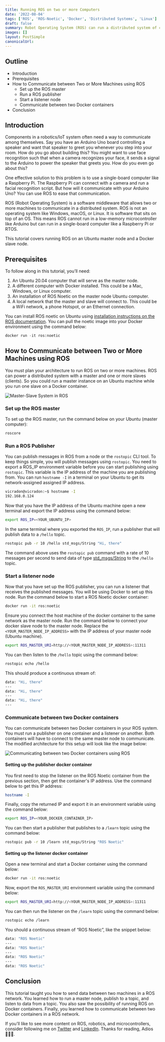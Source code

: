 ```yaml
---
title: Running ROS on two or more Computers
date: '2022-08-04'
tags: ['ROS', 'ROS-Noetic', 'Docker', 'Distributed Systems', 'Linux']
draft: false
summary: Robot Operating System (ROS) can run a distributed system of connected sensors, actuators, and controllers. This is possible throught the master-slave architecture. This tutorial will teach you how you can run ROS Noetic on two computers, and two Docker containers.
images: []
layout: PostSimple
canonicalUrl:
---
```


## Outline

- Introduction
- Prerequisites
- How to Communicate between Two or More Machines using ROS
  - Set up the ROS master
  - Run a ROS publisher
  - Start a listener node
  - Communicate between two Docker containers
- Conclusion

## Introduction

Components in a robotics/IoT system often need a way to communicate among themselves. Say you have an Arduino Uno board controlling a speaker and want that speaker to greet you whenever you step into your room. How do you go about building this? You might want to use face recognition such that when a camera recognizes your face, it sends a signal to the Arduino to power the speaker that greets you. How do you even go about this?

One effective solution to this problem is to use a single-board computer like a Raspberry Pi. The Raspberry Pi can connect with a camera and run a facial recognition script. But how will it communicate with your Arduino Uno? You can use ROS to ease that communication.

ROS (Robot Operating System) is a software middleware that allows two or more machines to communicate in a distributed system. ROS is not an operating system like Windows, macOS, or Linux. It is software that sits on top of an OS. This means ROS cannot run in a low-memory microcontroller like Arduino but can run in a single-board computer like a Raspberry Pi or RTOS.

This tutorial covers running ROS on an Ubuntu master node and a Docker slave node.

## Prerequisites

To follow along in this tutorial, you’ll need:

1. An Ubuntu 20.04 computer that will serve as the master node.
2. A different computer with Docker installed. This could be a Mac, Windows, or Linux computer.
3. An installation of ROS Noetic on the master node Ubuntu computer.
4. A local network that the master and slave will connect to. This could be a WiFi network, a phone Hotspot, or an Ethernet connection.

You can install ROS noetic on Ubuntu using [installation instructions on the ROS documentation](http://wiki.ros.org/noetic/Installation/Ubuntu). You can pull the noetic image into your Docker environment using the command below:

```python
docker run -it ros:noetic
```

## **How to Communicate between Two or More Machines using ROS**

You must plan your architecture to run ROS on two or more machines. ROS can power a distributed system with a master and one or more slaves (clients). So you could run a master instance on an Ubuntu machine while you run one slave on a Docker container.

![Master-Slave System in ROS](/static/images/master-slave-system.png)

### **Set up the ROS master**

To set up the ROS master, run the command below on your Ubuntu (master computer):

```bash
roscore
```

### **Run a ROS Publisher**

You can publish messages in ROS from a node or the `rostopic` CLI tool. To keep things simple, you will publish messages using `rostopic`. You need to export a ROS_IP environment variable before you can start publishing using `rostopic`. This variable is the IP address of the machine you are publishing from. You can run `hostname -I` in a terminal on your Ubuntu to get its network-assigned assigned IP address.

```bash
vicradon@vicradon:~$ hostname -I
192.168.0.124
```

Now that you have the IP address of the Ubuntu machine open a new terminal and export the IP address using the command below:

```bash
export ROS_IP=<YOUR_UBUNTU_IP>
```

In the same terminal where you exported the `ROS_IP`, run a publisher that will publish data to a `/hello` topic.

```bash
rostopic pub -r 10 /hello std_msgs/String "Hi, there"
```

The command above uses the `rostopic pub` command with a rate of 10 messages per second to send data of type [std_msgs/String](http://wiki.ros.org/std_msgs) to the `/hello` topic.

### Start a listener node

Now that you have set up the ROS publisher, you can run a listener that receives the published messages. You will be using Docker to set up this node. Run the command below to start a ROS Noetic docker container:

```bash
docker run -it ros:noetic
```

Ensure you connect the host machine of the docker container to the same network as the master node. Run the command below to connect your docker slave node to the master node. Replace the `<YOUR_MASTER_NODE_IP_ADDRESS>` with the IP address of your master node (Ubuntu machine).

```bash
export ROS_MASTER_URI=http://<YOUR_MASTER_NODE_IP_ADDRESS>:11311
```

You can then listen to the `/hello` topic using the command below:

```bash
rostopic echo /hello
```

This should produce a continuous stream of:

```bash
data: "Hi, there"
---
data: "Hi, there"
---
data: "Hi, there"
---
```

### Communicate between two Docker containers

You can communicate between two Docker containers in your ROS system. You must run a publisher on one container and a listener on another. Both containers will have to connect to the same master node to communicate. The modified architecture for this setup will look like the image below:

![Communicating between two Docker containers using ROS](/static/images/master-node-with-docker-containers.png)

#### Setting up the publisher docker container

You first need to stop the listener on the ROS Noetic container from the previous section, then get the container's IP address. Use the command below to get this IP address:

```bash
hostname -I
```

Finally, copy the returned IP and export it in an environment variable using the command below:

```bash
export ROS_IP=<YOUR_DOCKER_CONTAINER_IP>
```

You can then start a publisher that publishes to a `/learn` topic using the command below:

```bash
rostopic pub -r 10 /learn std_msgs/String "ROS Noetic"
```

#### Setting up the listener docker container

Open a new terminal and start a Docker container using the command below:

```bash
docker run -it ros:noetic
```

Now, export the `ROS_MASTER_URI` environment variable using the command below:

```bash
export ROS_MASTER_URI=http://<YOUR_MASTER_NODE_IP_ADDRESS>:11311
```

You can then run the listener on the `/learn` topic using the command below:

```bash
rostopic echo /learn
```

You should a continuous stream of “ROS Noetic”, like the snippet below:

```bash
data: "ROS Noetic"
---
data: "ROS Noetic"
---
data: "ROS Noetic"
---
data: "ROS Noetic"
```

## Conclusion

This tutorial taught you how to send data between two machines in a ROS network. You learned how to run a master node, publish to a topic, and listen to data from a topic. You also saw the possibility of running ROS on Docker containers. Finally, you learned how to communicate between two Docker containers in a ROS network.

If you’ll like to see more content on ROS, robotics, and microcontrollers, consider following me on [Twitter](https://twitter.com/vicradon) and [LinkedIn](https://linkedin.com/in/chukwujama-osinachi). Thanks for reading, Adios ✌🏾🧡.
